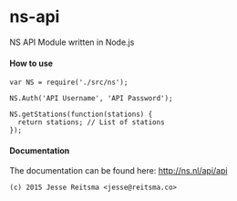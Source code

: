 # ns-api
NS API Module written in Node.js

#### How to use
```
var NS = require('./src/ns');

NS.Auth('API Username', 'API Password');

NS.getStations(function(stations) {
  return stations; // List of stations
});
```

#### Documentation
The documentation can be found here: http://ns.nl/api/api

`(c) 2015 Jesse Reitsma <jesse@reitsma.co>`
